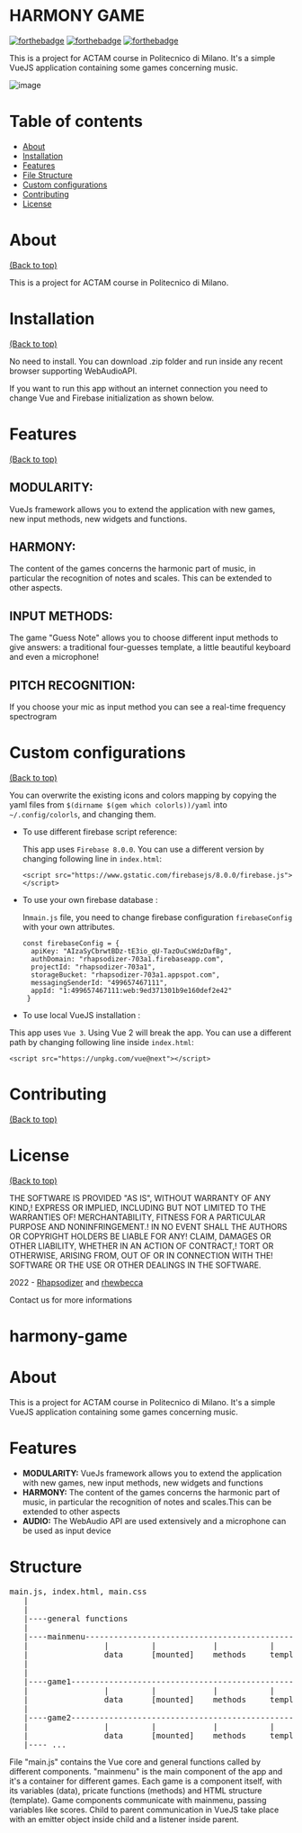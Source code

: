 # HARMONY GAME

[![forthebadge](http://forthebadge.com/images/badges/made-with-javascript.svg)](http://forthebadge.com)
[![forthebadge](http://forthebadge.com/images/badges/made-with-vue.svg)](http://forthebadge.com)
[![forthebadge](http://forthebadge.com/images/badges/built-with-love.svg)](http://forthebadge.com)

This is a project for ACTAM course in Politecnico di Milano.
It's a simple VueJS application containing some games concerning music.

 ![image](https://user-images.githubusercontent.com/17109060/32149040-04f3125c-bd25-11e7-8003-66fd29bc18d4.png)

# Table of contents

- [About](#about)
- [Installation](#installation)
- [Features](#features)
- [File Structure](#flie-structure)
- [Custom configurations](#custom-configurations)
- [Contributing](#contributing)
- [License](#license)

# About

[(Back to top)](#table-of-contents)

This is a project for ACTAM course in Politecnico di Milano.


# Installation

[(Back to top)](#table-of-contents)

No need to install. You can download .zip folder and run inside any recent browser supporting WebAudioAPI.

If you want to run this app without an internet connection you need to change Vue and Firebase initialization as shown below.

# Features

[(Back to top)](#table-of-contents)

## MODULARITY:
VueJs framework allows you to extend the application with new games, new input methods, new widgets and functions.
## HARMONY:
The content of the games concerns the harmonic part of music, in particular the recognition of notes and scales. This can be extended to other aspects.
## INPUT METHODS:
The game "Guess Note" allows you to choose different input methods to give answers: a traditional four-guesses template, a little beautiful keyboard and even a microphone!
## PITCH RECOGNITION:
If you choose your mic as input method you can see a real-time frequency spectrogram


# Custom configurations

[(Back to top)](#table-of-contents)

You can overwrite the existing icons and colors mapping by copying the yaml files from `$(dirname $(gem which colorls))/yaml` into `~/.config/colorls`, and changing them.

- To use different firebase script reference:

  This app uses `Firebase 8.0.0`. You can use a different version by changing following line in `index.html`:

  ```
  <script src="https://www.gstatic.com/firebasejs/8.0.0/firebase.js"></script>
  ```

- To use your own firebase database :

  In`main.js` file, you need to change firebase configuration `firebaseConfig` with your own attributes.

  ```
  const firebaseConfig = {
    apiKey: "AIzaSyCbrwtBDz-tE3io_qU-TazOuCsWdzDafBg",
    authDomain: "rhapsodizer-703a1.firebaseapp.com",
    projectId: "rhapsodizer-703a1",
    storageBucket: "rhapsodizer-703a1.appspot.com",
    messagingSenderId: "499657467111",
    appId: "1:499657467111:web:9ed371301b9e160def2e42"
   }
  ```

 - To use local VueJS installation :

 This app uses `Vue 3`. Using Vue 2 will break the app. You can use a different path by changing following line inside `index.html`:

 ```
 <script src="https://unpkg.com/vue@next"></script>
 ```    

# Contributing

[(Back to top)](#table-of-contents)


# License

[(Back to top)](#table-of-contents)

THE SOFTWARE IS PROVIDED "AS IS", WITHOUT WARRANTY OF ANY KIND,!
EXPRESS OR IMPLIED, INCLUDING BUT NOT LIMITED TO THE WARRANTIES OF!
MERCHANTABILITY, FITNESS FOR A PARTICULAR PURPOSE AND NONINFRINGEMENT.!
IN NO EVENT SHALL THE AUTHORS OR COPYRIGHT HOLDERS BE LIABLE FOR ANY!
CLAIM, DAMAGES OR OTHER LIABILITY, WHETHER IN AN ACTION OF CONTRACT,!
TORT OR OTHERWISE, ARISING FROM, OUT OF OR IN CONNECTION WITH THE!
SOFTWARE OR THE USE OR OTHER DEALINGS IN THE SOFTWARE.

2022 - [Rhapsodizer](https://github.com/Rhapsodizer/) and [rhewbecca](https://github.com/rhewbecca/)

Contact us for more informations





# harmony-game

<p><h1> About </h1></p>

This is a project for ACTAM course in Politecnico di Milano.
It's a simple VueJS application containing some games concerning music.

<p><h1> Features </h1></p>

<ul>
<li><b>MODULARITY:</b> VueJs framework allows you to extend the application with new games, new input methods, new widgets and functions
<li><b>HARMONY:</b> The content of the games concerns the harmonic part of music, in particular the recognition of notes and scales.This can be extended to other aspects
<li><b>AUDIO:</b> The WebAudio API are used extensively and a microphone can be used as input device
</ul>

<p><h1> Structure </h1></p>

<pre>
main.js, index.html, main.css
   |
   |
   |----general functions
   |
   |----mainmenu-------------------------------------------------------------< [listener]       <----|  <----|
   |                |         |            |           |                                             |       |
   |                data      [mounted]    methods     template                                      |       |
   |                                                                                                 |       |
   |                                                                                                 |       |
   |----game1-----------------------------------------------------> [emitter]........................|       |
   |                |         |            |           |                                                     |
   |                data      [mounted]    methods     template                                              |
   |                                                                                                         |
   |----game2-----------------------------------------------------> [emitter]................................|
   |                |         |            |           |
   |                data      [mounted]    methods     template
   |---- ...
</pre>
File "main.js" contains the Vue core and general functions called by different components.
"mainmenu" is the main component of the app and it's a container for different games.
Each game is a component itself, with its variables (data), pricate functions (methods) and HTML structure (template).
Game components communicate with mainmenu, passing variables like scores. Child to parent communication in VueJS take place with an emitter object inside child and
a listener inside parent.
